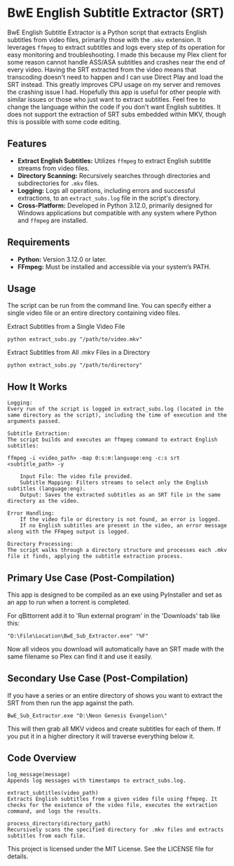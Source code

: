 # BwE English Subtitle Extractor (SRT)

BwE English Subtitle Extractor is a Python script that extracts English subtitles from video files, primarily those with the `.mkv` extension. It leverages `ffmpeg` to extract subtitles and logs every step of its operation for easy monitoring and troubleshooting. I made this because my Plex client for some reason cannot handle ASS/ASA subtitles and crashes near the end of every video. Having the SRT extracted from the video means that transcoding doesn't need to happen and I can use Direct Play and load the SRT instead. This greatly improves CPU usage on my server and removes the crashing issue I had. Hopefully this app is useful for other people with similar issues or those who just want to extract subtitles. Feel free to change the language within the code if you don't want English subtitles. It does not support the extraction of SRT subs embedded within MKV, though this is possible with some code editing.

## Features

- **Extract English Subtitles:** Utilizes `ffmpeg` to extract English subtitle streams from video files.
- **Directory Scanning:** Recursively searches through directories and subdirectories for `.mkv` files.
- **Logging:** Logs all operations, including errors and successful extractions, to an `extract_subs.log` file in the script's directory.
- **Cross-Platform:** Developed in Python 3.12.0, primarily designed for Windows applications but compatible with any system where Python and `ffmpeg` are installed.

## Requirements

- **Python:** Version 3.12.0 or later.
- **FFmpeg:** Must be installed and accessible via your system’s PATH.

## Usage

The script can be run from the command line. You can specify either a single video file or an entire directory containing video files.

Extract Subtitles from a Single Video File

    python extract_subs.py "/path/to/video.mkv"

Extract Subtitles from All .mkv Files in a Directory

    python extract_subs.py "/path/to/directory"

## How It Works

    Logging:
    Every run of the script is logged in extract_subs.log (located in the same directory as the script), including the time of execution and the arguments passed.

    Subtitle Extraction:
    The script builds and executes an ffmpeg command to extract English subtitles:

    ffmpeg -i <video_path> -map 0:s:m:language:eng -c:s srt <subtitle_path> -y

        Input File: The video file provided.
        Subtitle Mapping: Filters streams to select only the English subtitles (language:eng).
        Output: Saves the extracted subtitles as an SRT file in the same directory as the video.

    Error Handling:
        If the video file or directory is not found, an error is logged.
        If no English subtitles are present in the video, an error message along with the FFmpeg output is logged.

    Directory Processing:
    The script walks through a directory structure and processes each .mkv file it finds, applying the subtitle extraction process.

## Primary Use Case (Post-Compilation)

  This app is designed to be compiled as an exe using PyInstaller and set as an app to run when a torrent is completed. 
  
  For qBittorrent add it to 'Run external program' in the 'Downloads' tab like this:
  
    "D:\File\Location\BwE_Sub_Extractor.exe" "%F"

  Now all videos you download will automatically have an SRT made with the same filename so Plex can find it and use it easily.

## Secondary Use Case (Post-Compilation)

  If you have a series or an entire directory of shows you want to extract the SRT from then run the app against the path.

    BwE_Sub_Extractor.exe "D:\Neon Genesis Evangelion\"

  This will then grab all MKV videos and create subtitles for each of them. If you put it in a higher directory it will traverse everything below it.

## Code Overview

    log_message(message)
    Appends log messages with timestamps to extract_subs.log.

    extract_subtitles(video_path)
    Extracts English subtitles from a given video file using ffmpeg. It checks for the existence of the video file, executes the extraction command, and logs the results.

    process_directory(directory_path)
    Recursively scans the specified directory for .mkv files and extracts subtitles from each file.


This project is licensed under the MIT License. See the LICENSE file for details.
